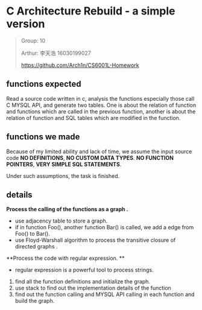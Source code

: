 # C  Architecture Rebuild - a simple version

> Group: 10
>
> Arthur: 李天浩 16030199027
>
> https://github.com/Arch1n/CS6001L-Homework

## functions expected

Read a source code written in c, analysis the functions especially those call C MYSQL API, and generate two tables. One is about the relation of function and functions which are called in the previous function, another is about the relation of function and SQL tables which are modified in the function.

## functions we made

 Because of my limited ability and lack of time, we assume the input source code **NO DEFINITIONS**, **NO CUSTOM DATA TYPES**. **NO FUNCTION POINTERS**, **VERY SIMPLE SQL STATEMENTS**.

Under such assumptions, the task is finished.

## details

**Process the calling of the functions as a graph .**

- use  adjacency table to store a graph.
- if in function Foo(), another function Bar() is called, we add a edge from Foo() to Bar(). 
- use Floyd-Warshall  algorithm to process the transitive closure of directed graphs .

**Process the code with regular expression. **

- regular expression is a powerful tool to process strings.

1. find all the function definitions and initialize the graph.
2. use stack to find out the implementation details of the function
3. find out the function calling and MYSQL API calling in each function and build the graph.


